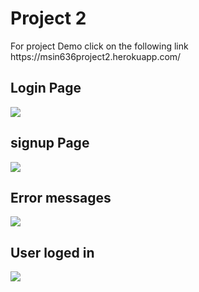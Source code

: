 <h1>Project 2</h1>
For project Demo click on the following link 
https://msin636project2.herokuapp.com/

<h2>Login Page </h2>
<img src="./screenshots/home.jpg">

<h2>signup Page </h2>
<img src="./screenshots/services.jpg">

<h2>Error messages </h2>
<img src="./screenshots/contact.jpg">

<h2>User loged in </h2>
<img src="./screenshots/contact.jpg">

